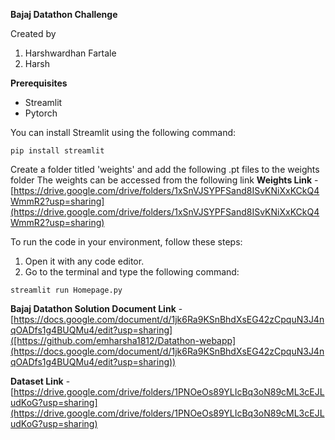 **Bajaj Datathon Challenge**

Created by  
1. Harshwardhan Fartale
2. Harsh

**Prerequisites**
- Streamlit
- Pytorch

You can install Streamlit using the following command:
```shell
pip install streamlit
```

Create a folder titled 'weights' and add the following .pt files to the weights folder
The weights can be accessed from the following link
**Weights Link** - [https://drive.google.com/drive/folders/1xSnVJSYPFSand8ISvKNiXxKCkQ4WmmR2?usp=sharing](https://drive.google.com/drive/folders/1xSnVJSYPFSand8ISvKNiXxKCkQ4WmmR2?usp=sharing)

To run the code in your environment, follow these steps:
1. Open it with any code editor.
2. Go to the terminal and type the following command:
```shell
streamlit run Homepage.py
```

**Bajaj Datathon Solution Document Link** - [https://docs.google.com/document/d/1jk6Ra9KSnBhdXsEG42zCpquN3J4nqOADfs1g4BUQMu4/edit?usp=sharing]([https://github.com/emharsha1812/Datathon-webapp](https://docs.google.com/document/d/1jk6Ra9KSnBhdXsEG42zCpquN3J4nqOADfs1g4BUQMu4/edit?usp=sharing))

**Dataset Link** - [https://drive.google.com/drive/folders/1PNOeOs89YLIcBq3oN89cML3cEJLudKoG?usp=sharing](https://drive.google.com/drive/folders/1PNOeOs89YLIcBq3oN89cML3cEJLudKoG?usp=sharing)

